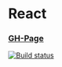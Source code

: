 # React

### [GH-Page](https://89yamal.github.io/react-lifecycle-http-crud/)

[![Build status](https://ci.appveyor.com/api/projects/status/hdejipanat1fcin7?svg=true)](https://ci.appveyor.com/project/89YAMAL/react-lifecycle-http-crud)